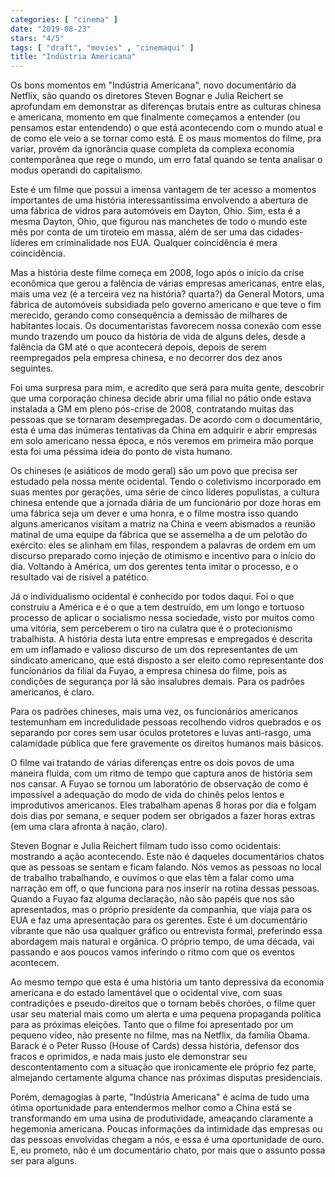 ```yaml
---
categories: [ "cinema" ]
date: "2019-08-23"
stars: "4/5"
tags: [ "draft", "movies" , "cinemaqui" ]
title: "Indústria Americana"
---
```

Os bons momentos em "Indústria Americana", novo documentário da Netflix, são quando os diretores Steven Bognar e Julia Reichert se aprofundam em demonstrar as diferenças brutais entre as culturas chinesa e americana, momento em que finalmente começamos a entender (ou pensamos estar entendendo) o que está acontecendo com o mundo atual e de como ele veio a se tornar como está. E os maus momentos do filme, pra variar, provém da ignorância quase completa da complexa economia contemporânea que rege o mundo, um erro fatal quando se tenta analisar o modus operandi do capitalismo.

Este é um filme que possui a imensa vantagem de ter acesso a momentos importantes de uma história interessantíssima envolvendo a abertura de uma fábrica de vidros para automóveis em Dayton, Ohio. Sim, esta é a mesma Dayton, Ohio, que figurou nas manchetes de todo o mundo este mês por conta de um tiroteio em massa, além de ser uma das cidades-líderes em criminalidade nos EUA. Qualquer coincidência é mera coincidência.

Mas a história deste filme começa em 2008, logo após o início da crise econômica que gerou a falência de várias empresas americanas, entre elas, mais uma vez (é a terceira vez na história? quarta?) da General Motors, uma fábrica de automóveis subsidiada pelo governo americano e que teve o fim merecido, gerando como consequência a demissão de milhares de habitantes locais. Os documentaristas favorecem nossa conexão com esse mundo trazendo um pouco da história de vida de alguns deles, desde a falência da GM até o que acontecerá depois, depois de serem reempregados pela empresa chinesa, e no decorrer dos dez anos seguintes.

Foi uma surpresa para mim, e acredito que será para muita gente, descobrir que uma corporação chinesa decide abrir uma filial no pátio onde estava instalada a GM em pleno pós-crise de 2008, contratando muitas das pessoas que se tornaram desempregadas. De acordo com o documentário, esta é uma das inúmeras tentativas da China em adquirir e abrir empresas em solo americano nessa época, e nós veremos em primeira mão porque esta foi uma péssima ideia do ponto de vista humano.

Os chineses (e asiáticos de modo geral) são um povo que precisa ser estudado pela nossa mente ocidental. Tendo o coletivismo incorporado em suas mentes por gerações, uma série de cinco líderes populistas, a cultura chinesa entende que a jornada diária de um funcionário por doze horas em uma fábrica seja um dever e uma honra, e o filme mostra isso quando alguns americanos visitam a matriz na China e veem abismados a reunião matinal de uma equipe da fábrica que se assemelha a de um pelotão do exército: eles se alinham em filas, respondem a palavras de ordem em um discurso preparado como injeção de otimismo e incentivo para o início do dia. Voltando à América, um dos gerentes tenta imitar o processo, e o resultado vai de risível a patético.

Já o individualismo ocidental é conhecido por todos daqui. Foi o que construiu a América e é o que a tem destruído, em um longo e tortuoso processo de aplicar o socialismo nessa sociedade, visto por muitos como uma vitória, sem perceberem o tiro na culatra que é o protecionismo trabalhista. A história desta luta entre empresas e empregados é descrita em um inflamado e valioso discurso de um dos representantes de um sindicato americano, que está disposto a ser eleito como representante dos funcionários da filial da Fuyao, a empresa chinesa do filme, pois as condições de segurança por lá são insalubres demais. Para os padrões americanos, é claro.

Para os padrões chineses, mais uma vez, os funcionários americanos testemunham em incredulidade pessoas recolhendo vidros quebrados e os separando por cores sem usar óculos protetores e luvas anti-rasgo, uma calamidade pública que fere gravemente os direitos humanos mais básicos.

O filme vai tratando de várias diferenças entre os dois povos de uma maneira fluida, com um ritmo de tempo que captura anos de história sem nos cansar. A Fuyao se tornou um laboratório de observação de como é impossível a adequação do modo de vida do chinês pelos lentos e improdutivos americanos. Eles trabalham apenas 8 horas por dia e folgam dois dias por semana, e sequer podem ser obrigados a fazer horas extras (em uma clara afronta à nação, claro).

Steven Bognar e Julia Reichert filmam tudo isso como ocidentais: mostrando a ação acontecendo. Este não é daqueles documentários chatos que as pessoas se sentam e ficam falando. Nós vemos as pessoas no local de trabalho trabalhando, e ouvimos o que elas têm a falar como uma narração em off, o que funciona para nos inserir na rotina dessas pessoas. Quando a Fuyao faz alguma declaração, não são papéis que nos são apresentados, mas o próprio presidente da companhia, que viaja para os EUA e faz uma apresentação para os gerentes. Este é um documentário vibrante que não usa qualquer gráfico ou entrevista formal, preferindo essa abordagem mais natural e orgânica. O próprio tempo, de uma década, vai passando e aos poucos vamos inferindo o ritmo com que os eventos acontecem.

Ao mesmo tempo que esta é uma história um tanto depressiva da economia americana e do estado lamentável que o ocidental vive, com suas contradições e pseudo-direitos que o tornam bebês chorões, o filme quer usar seu material mais como um alerta e uma pequena propaganda política para as próximas eleições. Tanto que o filme foi apresentado por um pequeno vídeo, não presente no filme, mas na Netflix, da família Obama. Barack é o Peter Russo (House of Cards) dessa história, defensor dos fracos e oprimidos, e nada mais justo ele demonstrar seu descontentamento com a situação que ironicamente ele próprio fez parte, almejando certamente alguma chance nas próximas disputas presidenciais.

Porém, demagogias à parte, "Indústria Americana" é acima de tudo uma ótima oportunidade para entendermos melhor como a China está se transformando em uma usina de produtividade, ameaçando claramente a hegemonia americana. Poucas informações da intimidade das empresas ou das pessoas envolvidas chegam a nós, e essa é uma oportunidade de ouro. E, eu prometo, não é um documentário chato, por mais que o assunto possa ser para alguns.
